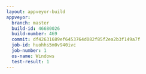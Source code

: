 ```yaml
---
layout: appveyor-build
appveyor:
  branch: master
  build-id: 46680026
  build-number: 469
  commit: df42631689ef6453764d082f85f2ea2b3f149a7f
  job-id: huohhs5m0v940ivc
  job-number: 1
  os-name: Windows
  test-result: 1
---
```

